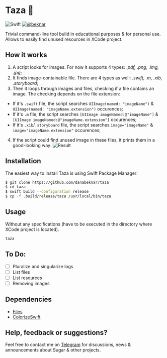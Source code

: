 # Taza 🧼

![Swift](https://img.shields.io/badge/Swfit-5.0-orange.svg)
[![@beknar](https://img.shields.io/badge/contact-%40beknar-brightgreen.svg)](https://t.me/beknar)

Trivial command-line tool build in educational purposes & for personal use.<br>
Allows to easily find unused resources in XCode project.

## How it works
1. A script looks for images. For now it supports 4 types: *.pdf, .png, .img, .jpg*; 
2. It finds image-containable file. There are 4 types as well: *.swift, .m, .xib, .storyboard*;
3. Then it loops through images and files, checking if a file contains an image. The checking depends on the file extension:
- If it's `.swift` file, the script searches `UIImage(named: "imageName")` & `UIImage(named: "imageName.extension")` occurences;
- If it's `.m` file, the script searches `[UIImage imageNamed:@"imageName"]` & `[UIImage imageNamed:@"imageName.extension"]` occurences;
- If it's `.xib`/`.storyboard` file, the script searches `image="imageName"` & `image="imageName.extension"`  occurences;
4.  If the script could find unused image in these files, it prints them in a good-looking way:
![Result](https://i.imgur.com/8dL37RJ.png)

## Installation
The easiest way to install Taza is using Swift Package Manager:
```bash
$ git clone https://github.com/danabeknar/taza
$ cd taza
$ swift build --configuration release
$ cp -f .build/release/taza /usr/local/bin/taza
```

## Usage
Without any specifications (have to be executed in the directory where XCode project is located).
```bash
taza
```

To Do:
-------
- [ ] Pluralize and singularize logs
- [ ] List files
- [ ] List resources
- [ ] Removing images

## Dependencies
- [Files](https://github.com/JohnSundell/Files)
- [ColorizeSwift](https://github.com/mtynior/ColorizeSwift)

## Help, feedback or suggestions?
Feel free to contact me on [Telegram](http://t.me/beknar "Telegram") for discussions, news & announcements about Sugar & other projects.
